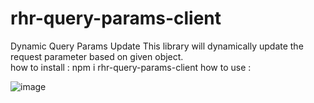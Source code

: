 # rhr-query-params-client
Dynamic Query Params Update
This library will dynamically update the request parameter based on given object.  
how to install : npm i rhr-query-params-client
how to use : 

![image](https://user-images.githubusercontent.com/43025655/211251616-0d17e7be-45cf-48bd-a20a-f95883ef208a.png)
